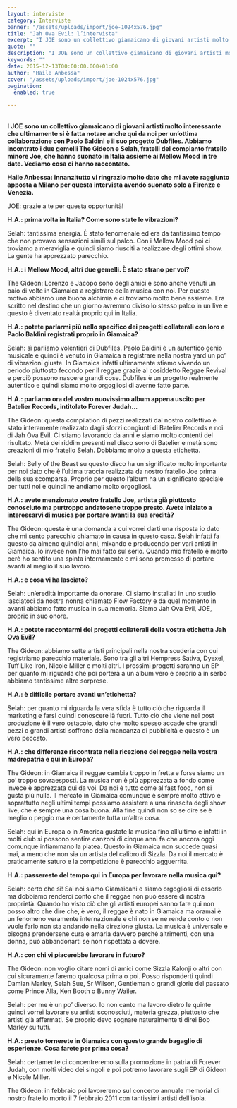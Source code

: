 ```yaml
---
layout: interviste
category: Interviste
banner: "/assets/uploads/import/joe-1024x576.jpg"
title: "Jah Ova Evil: l’intervista"
excerpt: "I JOE sono un collettivo giamaicano di giovani artisti molto interessante che ultimamente si è fatta notare anche qui da noi per un’ottima collaborazione con Paolo Baldini e il suo progetto Dubfiles. Abbiamo incontrato i due gemelli The Gideon e Selah, fratelli del compianto fratello minore Joe, che hanno suonato in Italia assieme ai Mellow…"
quote: ""
description: "I JOE sono un collettivo giamaicano di giovani artisti molto interessante che ultimamente si è fatta notare anche qui da noi per un’ottima collaborazione con Paolo Baldini e il suo progetto Dubfiles. Abbiamo incontrato i due gemelli The Gideon e Selah, fratelli del compianto fratello minore Joe, che hanno suonato in Italia assieme ai Mellow…"
keywords: ""
date: 2015-12-13T00:00:00.000+01:00
author: "Haile Anbessa"
cover: "/assets/uploads/import/joe-1024x576.jpg"
pagination:
  enabled: true

---
```


[](https://hotmc.com/wp-content/uploads/2015/12/joe.jpg)  
**I JOE sono un collettivo giamaicano di giovani artisti molto interessante che ultimamente si è fatta notare anche qui da noi per un’ottima collaborazione con Paolo Baldini e il suo progetto Dubfiles. Abbiamo incontrato i due gemelli The Gideon e Selah, fratelli del compianto fratello minore Joe, che hanno suonato in Italia assieme ai Mellow Mood in tre date. Vediamo cosa ci hanno raccontato.**

 **Haile Anbessa: innanzitutto vi ringrazio molto dato che mi avete raggiunto apposta a Milano per questa intervista avendo suonato solo a Firenze e Venezia.**

JOE: grazie a te per questa opportunità!

**H.A.: prima volta in Italia? Come sono state le vibrazioni?**

Selah: tantissima energia. È stato fenomenale ed era da tantissimo tempo che non provavo sensazioni simili sul palco. Con i Mellow Mood poi ci troviamo a meraviglia e quindi siamo riusciti a realizzare degli ottimi show. La gente ha apprezzato parecchio.

 **H.A.: i Mellow Mood, altri due gemelli. È stato strano per voi?**

The Gideon: Lorenzo e Jacopo sono degli amici e sono anche venuti un paio di volte in Giamaica a registrare della musica con noi. Per questo motivo abbiamo una buona alchimia e ci troviamo molto bene assieme. Era scritto nel destino che un giorno avremmo diviso lo stesso palco in un live e questo è diventato realtà proprio qui in Italia.

**H.A.: potete parlarmi più nello specifico dei progetti collaterali con loro e Paolo Baldini registrati proprio in Giamaica?**

Selah: sì parliamo volentieri di Dubfiles. Paolo Baldini è un autentico genio musicale e quindi è venuto in Giamaica a registrare nella nostra yard un po’ di vibrazioni giuste. In Giamaica infatti ultimamente stiamo vivendo un periodo piuttosto fecondo per il reggae grazie al cosiddetto Reggae Revival e perciò possono nascere grandi cose. Dubfiles è un progetto realmente autentico e quindi siamo molto orgogliosi di averne fatto parte.

**H.A.: parliamo ora del vostro nuovissimo album appena uscito per Batelier Records, intitolato Forever Judah…**

The Gideon: questa compilation di pezzi realizzati dal nostro collettivo è stato interamente realizzato dagli sforzi congiunti di Batelier Records e noi di Jah Ova Evil. Ci stiamo lavorando da anni e siamo molto contenti del risultato. Metà dei riddim presenti nel disco sono di Batelier e metà sono creazioni di mio fratello Selah. Dobbiamo molto a questa etichetta.

Selah: Belly of the Beast su questo disco ha un significato molto importante per noi dato che è l’ultima traccia realizzata da nostro fratello Joe prima della sua scomparsa. Proprio per questo l’album ha un significato speciale per tutti noi e quindi ne andiamo molto orgogliosi.

**H.A.: avete menzionato vostro fratello Joe, artista già piuttosto conosciuto ma purtroppo andatosene troppo presto. Avete iniziato a interessarvi di musica per portare avanti la sua eredità?**

The Gideon: questa è una domanda a cui vorrei darti una risposta io dato che mi sento parecchio chiamato in causa in questo caso. Selah infatti fa questo da almeno quindici anni, mixando e producendo per vari artisti in Giamaica. Io invece non l’ho mai fatto sul serio. Quando mio fratello è morto però ho sentito una spinta internamente e mi sono promesso di portare avanti al meglio il suo lavoro.

**H.A.: e cosa vi ha lasciato?**

Selah: un’eredità importante da onorare. Ci siamo installati in uno studio lasciatoci da nostra nonna chiamato Flow Factory e da quel momento in avanti abbiamo fatto musica in sua memoria. Siamo Jah Ova Evil, JOE, proprio in suo onore.

**H.A.: potete raccontarmi dei progetti collaterali della vostra etichetta Jah Ova Evil?**

The Gideon: abbiamo sette artisti principali nella nostra scuderia con cui registriamo parecchio materiale. Sono tra gli altri Hempress Sativa, Dyexel, Tuff Like Iron, Nicole Miller e molti altri. I prossimi progetti saranno un EP per quanto mi riguarda che poi porterà a un album vero e proprio a in serbo abbiamo tantissime altre sorprese.

**H.A.: è difficile portare avanti un’etichetta?**

Selah: per quanto mi riguarda la vera sfida è tutto ciò che riguarda il marketing e farsi quindi conoscere là fuori. Tutto ciò che viene nel post produzione è il vero ostacolo, dato che molto spesso accade che grandi pezzi o grandi artisti soffrono della mancanza di pubblicità e questo è un vero peccato.

**H.A.: che differenze riscontrate nella ricezione del reggae nella vostra madrepatria e qui in Europa?**

The Gideon: in Giamaica il reggae cambia troppo in fretta e forse siamo un po’ troppo sovraesposti. La musica non è più apprezzata a fondo come invece è apprezzata qui da voi. Da noi è tutto come al fast food, non si gusta più nulla. Il mercato in Giamaica comunque è sempre molto attivo e soprattutto negli ultimi tempi possiamo assistere a una rinascita degli show live, che è sempre una cosa buona. Alla fine quindi non so se dire se è meglio o peggio ma è certamente tutta un’altra cosa.

Selah: qui in Europa o in America gustate la musica fino all’ultimo e infatti in molti club si possono sentire canzoni di cinque anni fa che ancora oggi comunque infiammano la platea. Questo in Giamaica non succede quasi mai, a meno che non sia un artista del calibro di Sizzla. Da noi il mercato è praticamente saturo e la competizione è parecchio agguerrita.

 **H.A.: passereste del tempo qui in Europa per lavorare nella musica qui?**

Selah: certo che sì! Sai noi siamo Giamaicani e siamo orgogliosi di esserlo ma dobbiamo renderci conto che il reggae non può essere di nostra proprietà. Quando ho visto ciò che gli artisti europei sanno fare qui non posso altro che dire che, è vero, il reggae è nato in Giamaica ma oramai è un fenomeno veramente internazionale e chi non se ne rende conto o non vuole farlo non sta andando nella direzione giusta. La musica è universale e bisogna prendersene cura e amarla davvero perché altrimenti, con una donna, può abbandonarti se non rispettata a dovere.

**H.A.: con chi vi piacerebbe lavorare in futuro?**

The Gideon: non voglio citare nomi di amici come Sizzla Kalonji o altri con cui sicuramente faremo qualcosa prima o poi. Posso risponderti quindi Damian Marley, Selah Sue, Sr Wilson, Gentleman o grandi glorie del passato come Prince Alla, Ken Booth o Bunny Wailer.

Selah: per me è un po’ diverso. Io non canto ma lavoro dietro le quinte quindi vorrei lavorare su artisti sconosciuti, materia grezza, piuttosto che artisti già affermati. Se proprio devo sognare naturalmente ti direi Bob Marley su tutti.

**H.A.: presto tornerete in Giamaica con questo grande bagaglio di esperienze. Cosa farete per prima cosa?**

Selah: certamente ci concentreremo sulla promozione in patria di Forever Judah, con molti video dei singoli e poi potremo lavorare sugli EP di Gideon e Nicole Miller.

The Gideon: in febbraio poi lavoreremo sul concerto annuale memorial di nostro fratello morto il 7 febbraio 2011 con tantissimi artisti dell’isola.